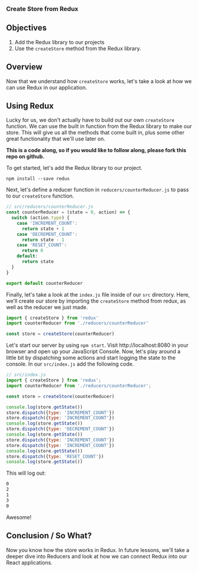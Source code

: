 ### Create Store from Redux

## Objectives

1. Add the Redux library to our projects
2. Use the `createStore` method from the Redux library.

## Overview
Now that we understand how `createStore` works, let's take a look at how we can use Redux in our application.

## Using Redux

Lucky for us, we don't actually have to build out our own `createStore` function. We can use the built in function from the Redux library to make our store. This will give us all the methods that come built in, plus some other great functionality that we'll use later on.

__This is a code along, so if you would like to follow along, please fork this repo on github.__

To get started, let's add the Redux library to our project.

`npm install --save redux`

Next, let's define a reducer function in `reducers/counterReducer.js` to pass to our `createStore` function.

```javascript
// src/reducers/counterReducer.js
const counterReducer = (state = 0, action) => {
  switch (action.type) {
    case 'INCREMENT_COUNT':
      return state + 1
    case 'DECREMENT_COUNT':
      return state - 1
    case 'RESET_COUNT':
      return 0
    default:
      return state
  }
}

export default counterReducer
```

Finally, let's take a look at the `index.js` file inside of our `src` directory. Here, we'll create our store by importing the `createStore` method from redux, as well as the reducer we just made.

```javascript
import { createStore } from 'redux'
import counterReducer from './reducers/counterReducer'

const store = createStore(counterReducer)
```

Let's start our server by using `npm start`. Visit http://localhost:8080 in your browser and open up your JavaScript Console. Now, let's play around a little bit by dispatching some actions and start logging the state to the console. In our `src/index.js` add the following code. 

```javascript
// src/index.js
import { createStore } from 'redux';
import counterReducer from './reducers/counterReducer';

const store = createStore(counterReducer)

console.log(store.getState())
store.dispatch({type: 'INCREMENT_COUNT'})
store.dispatch({type: 'INCREMENT_COUNT'})
console.log(store.getState())
store.dispatch({type: 'DECREMENT_COUNT'})
console.log(store.getState())
store.dispatch({type: 'INCREMENT_COUNT'})
store.dispatch({type: 'INCREMENT_COUNT'})
console.log(store.getState())
store.dispatch({type: 'RESET_COUNT'})
console.log(store.getState())
```

This will log out:

```bash
0
2
1
3
0
```
Awesome!

## Conclusion / So What?

Now you know how the store works in Redux. In future lessons, we'll take a deeper dive into Reducers and look at how we can connect Redux into our React applications. 
